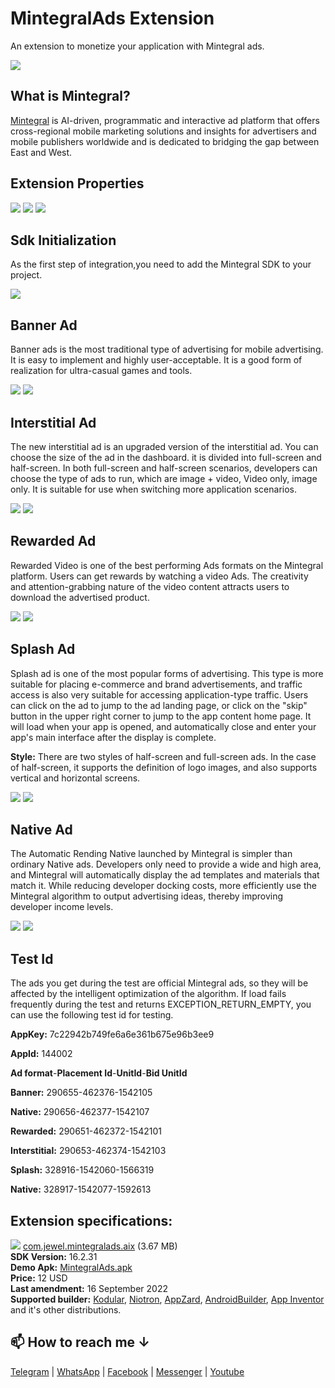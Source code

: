 # MintegralAds Extension
An extension to monetize your application with Mintegral ads.

<img src="https://github.com/jewelshkjony/MintegralAds/raw/main/images/mintegral.png"/>

## What is Mintegral?
<a href="https://www.mintegral.com/en/">Mintegral</a> is AI-driven, programmatic and interactive ad platform that offers cross-regional mobile marketing solutions and insights for advertisers and mobile publishers worldwide and is dedicated to bridging the gap between East and West.

## Extension Properties

<img src="https://github.com/jewelshkjony/MintegralAds/raw/main/images/aix.png"/>

<img src="https://github.com/jewelshkjony/MintegralAds/raw/main/images/property-1.png"/>
<img src="https://github.com/jewelshkjony/MintegralAds/raw/main/images/property-2.png"/>

## Sdk Initialization
As the first step of integration,you need to add the Mintegral SDK to your project.

<img src="https://github.com/jewelshkjony/MintegralAds/raw/main/images/initialize-block.png"/>

## Banner Ad
Banner ads is the most traditional type of advertising for mobile advertising. It is easy to implement and highly user-acceptable. It is a good form of realization for ultra-casual games and tools.

<img src="https://github.com/jewelshkjony/MintegralAds/raw/main/images/banner.png"/>
<img src="https://github.com/jewelshkjony/MintegralAds/raw/main/images/banner-block.png"/>

## Interstitial Ad
The new interstitial ad is an upgraded version of the interstitial ad. You can choose the size of the ad in the dashboard. it is divided into full-screen and half-screen. In both full-screen and half-screen scenarios, developers can choose the type of ads to run, which are image + video, Video only, image only. It is suitable for use when switching more application scenarios.

<img src="https://github.com/jewelshkjony/MintegralAds/raw/main/images/interstitial.png"/>
<img src="https://github.com/jewelshkjony/MintegralAds/raw/main/images/interstitial-block.png"/>

## Rewarded Ad
Rewarded Video is one of the best performing Ads formats on the Mintegral platform. Users can get rewards by watching a video Ads. The creativity and attention-grabbing nature of the video content attracts users to download the advertised product.

<img src="https://github.com/jewelshkjony/MintegralAds/raw/main/images/rewardvideo.png"/>
<img src="https://github.com/jewelshkjony/MintegralAds/raw/main/images/reward-block.png"/>

## Splash Ad
Splash ad is one of the most popular forms of advertising. This type is more suitable for placing e-commerce and brand advertisements, and traffic access is also very suitable for accessing application-type traffic. Users can click on the ad to jump to the ad landing page, or click on the "skip" button in the upper right corner to jump to the app content home page. It will load when your app is opened, and automatically close and enter your app's main interface after the display is complete.

**Style:** There are two styles of half-screen and full-screen ads. In the case of half-screen, it supports the definition of logo images, and also supports vertical and horizontal screens.

<img src="https://github.com/jewelshkjony/MintegralAds/raw/main/images/splash.png"/>
<img src="https://github.com/jewelshkjony/MintegralAds/raw/main/images/splash-block.png"/>

## Native Ad
The Automatic Rending Native launched by Mintegral is simpler than ordinary Native ads. Developers only need to provide a wide and high area, and Mintegral will automatically display the ad templates and materials that match it. While reducing developer docking costs, more efficiently use the Mintegral algorithm to output advertising ideas, thereby improving developer income levels.

<img src="https://github.com/jewelshkjony/MintegralAds/raw/main/images/advancedNative.jpg"/>
<img src="https://github.com/jewelshkjony/MintegralAds/raw/main/images/native-block.png"/>

## Test Id
The ads you get during the test are official Mintegral ads, so they will be affected by the intelligent optimization of the algorithm. If load fails frequently during the test and returns EXCEPTION_RETURN_EMPTY, you can use the following test id for testing.

**AppKey:**	7c22942b749fe6a6e361b675e96b3ee9

**AppId:**	144002

**Ad format**-**Placement Id**-**UnitId**-**Bid UnitId**

**Banner:**	290655-462376-1542105

**Native:**	290656-462377-1542107

**Rewarded:**	290651-462372-1542101

**Interstitial:**	290653-462374-1542103

**Splash:**	328916-1542060-1566319

**Native:**	328917-1542077-1592613

## Extension specifications:
<img src="https://github.com/jewelshkjony/MintegralAds/raw/main/images/download.png"/> <a href="https://t.me/jewelshkjony/">com.jewel.mintegralads.aix</a> (3.67 MB) \
<b>SDK Version:</b> 16.2.31\
<b>Demo Apk:</b> <a href="https://github.com/jewelshkjony/MintegralAds/releases/download/MintegralAds-16.2.31/MintegralAds.apk">MintegralAds.apk</a> \
<b>Price:</b> 12 USD\
<b>Last amendment:</b> 16 September 2022\
<b>Supported builder:</b> <a href="https://www.kodular.io/">Kodular</a>, <a href="https://niotron.com/">Niotron</a>, <a href="https://appzard.com/">AppZard</a>, <a href="https://androidbuilder.in/">AndroidBuilder</a>, <a href="http://ai2.appinventor.mit.edu/">App Inventor</a> and it's other distributions.

## 📫 How to reach me ↓

<a href="https://t.me/jewelshkjony">Telegram</a> | <a href="https://wa.me/8801775668913">WhatsApp</a> | <a href="https://fb.com/jewelshkjony">Facebook</a> | <a href="https://m.me/jewelshkjony">Messenger</a> | <a href="https://m.youtube.com/c/JewelShikderJony?sub_confirmation=1">Youtube</a>
